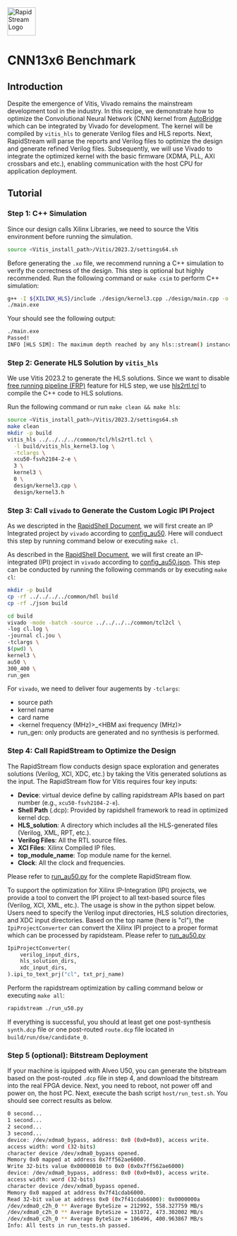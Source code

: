 <!--
Copyright (c) 2024 RapidStream Design Automation, Inc. and contributors.  All rights reserved.
The contributor(s) of this file has/have agreed to the RapidStream Contributor License Agreement.
-->

<img src="https://imagedelivery.net/AU8IzMTGgpVmEBfwPILIgw/1b565657-df33-41f9-f29e-0d539743e700/128" width="64px" alt="RapidStream Logo" />

# CNN13x6 Benchmark

## Introduction

Despite the emergence of Vitis, Vivado remains the mainstream development tool in the industry.
In this recipe, we demonstrate how to optimize the Convolutional Neural Network (CNN) kernel from [AutoBridge](https://github.com/UCLA-VAST/AutoBridge/tree/master/archive/benchmarks/CNN) which can be integrated by Vivado for development. The kernel will be compiled by `vitis_hls` to generate Verilog files and HLS reports. Next, RapidStream will parse the reports and Verilog files to optimize the design and generate refined Verilog files. Subsequently, we will use Vivado to integrate the optimized kernel with the basic firmware (XDMA, PLL, AXI crossbars and etc.), enabling communication with the host CPU for application deployment.



## Tutorial

### Step 1: C++ Simulation

Since our
design calls Xilinx Libraries, we need to source the Vitis environment before running the simulation.

```bash
source <Vitis_install_path>/Vitis/2023.2/settings64.sh
```

Before generating the `.xo` file, we recommend running a C++ simulation to verify the correctness of the design. This step is optional but highly recommended. Run the following command or `make csim` to perform C++ simulation:

```bash
g++ -I ${XILINX_HLS}/include ./design/kernel3.cpp ./design/main.cpp -o main.exe
./main.exe
```

Your should see the following output:

```bash
./main.exe
Passed!
INFO [HLS SIM]: The maximum depth reached by any hls::stream() instance in the design is 32768
```

### Step 2: Generate HLS Solution by `vitis_hls`

We use Vitis 2023.2 to generate the HLS solutions. Since we want to disable [free running pipeline (FRP)](https://www.xilinx.com/htmldocs/xilinx2021_2/hls-guidance/200-1553.html) feature for HLS step, we use [hls2rtl.tcl](../../../../common/tcl/hls2rtl.tcl) to compile the C++ code to HLS solutions.

Run the following command or run `make clean && make hls`:

```bash
source <Vitis_install_path>/Vitis/2023.2/settings64.sh
make clean
mkdir -p build
vitis_hls ../../../../common/tcl/hls2rtl.tcl \
  -l build/vitis_hls_kernel3.log \
  -tclargs \
  xcu50-fsvh2104-2-e \
  3 \
  kernel3 \
  0 \
  design/kernel3.cpp \
  design/kernel3.h
```

### Step 3: Call `vivado` to Generate the Custom Logic IPI Project

As we descripted in the [RapidShell Document](../README.md), we will first create an IP Integrated project by `vivado` according to [config_au50](./json/config_au50.json). Here will conduect this step by running command below or executing `make cl`.

As described in the [RapidShell Document](../README.md), we will first create an IP-integrated (IPI) project in `vivado` according to [config_au50.json](./json/config_au50.json). This step can be conducted by running the following commands or by executing `make cl`:

```bash
mkdir -p build
cp -rf ../../../../common/hdl build
cp -rf ./json build

cd build
vivado -mode -batch -source ../../../../common/tcl2cl \
-log cl.log \
-journal cl.jou \
-tclargs \
$(pwd) \
kernel3 \
au50 \
300_400 \
run_gen
```

For `vivado`, we need to deliver four augements by `-tclargs`:
- source path
- kernel name
- card name
- <kernel frequency (MHz)>_<HBM axi frequency (MHz)>
- run_gen: only products are generated and no synthesis is performed.



### Step 4: Call RapidStream to Optimize the Design

The RapidStream flow conducts design space exploration and generates solutions (Verilog, XCI, XDC, etc.) by taking the Vitis generated solutions as the input. The RapidStream flow for Vitis requires four key inputs:

- **Device**: virtual device define by calling rapidstream APIs based on part number (e.g., `xcu50-fsvh2104-2-e`).
- **Shell Path** (.dcp): Provided by rapidshell framework to read in optimized kernel dcp.
- **HLS_solution**: A directory which includes all the HLS-generated files (Verilog, XML, RPT, etc.).
- **Verilog Files**: All the RTL source files.
- **XCI Files**: Xilinx Compiled IP files.
- **top_module_name**: Top module name for the kernel.
- **Clock**: All the clock and frequencies.

Please refer to [run_au50.py](./run_au50.py) for the complete RapidStream flow.

To support the optimization for Xilinx IP-Integration (IPI) projects, we provide a tool to convert the IPI project to all text-based source files (Verilog, XCI, XML, etc.).
The usage is show in the python sippet below.
Users need to specify the Verilog input directories, HLS solution directories, and XDC input directories.
Based on the top name (here is "cl"), the `IpiProjectConverter` can convert the Xilinx IPI project to a proper format which can be processed by rapidsteam. Please refer to [run_au50.py](./run_au50.py)

```python
IpiProjectConverter(
    verilog_input_dirs,
    hls_solution_dirs,
    xdc_input_dirs,
).ipi_to_text_prj("cl", txt_prj_name)
```

Perform the rapidstream optimization by calling command below or executing `make all`:

```bash
rapidstream ./run_u50.py
```

If everything is successful, you should at least get one post-synthesis `synth.dcp` file or one post-routed `route.dcp` file located in `build/run/dse/candidate_0`.


### Step 5 (optional): Bitstream Deployment

If your machine is iquipped with Alveo U50, you can generate the bitstream based on the post-routed `.dcp` file in step 4, and download the bitstream into the real FPGA device. Next, you need to reboot, not power off and power on, the host PC. Next, execute the bash script `host/run_test.sh`. You should see correct results as below.

```bash
0 second...
1 second...
2 second...
3 second...
device: /dev/xdma0_bypass, address: 0x0 (0x0+0x0), access write.
access width: word (32-bits)
character device /dev/xdma0_bypass opened.
Memory 0x0 mapped at address 0x7ff562ae6000.
Write 32-bits value 0x00000010 to 0x0 (0x0x7ff562ae6000)
device: /dev/xdma0_bypass, address: 0x0 (0x0+0x0), access write.
access width: word (32-bits)
character device /dev/xdma0_bypass opened.
Memory 0x0 mapped at address 0x7f41cdab6000.
Read 32-bit value at address 0x0 (0x7f41cdab6000): 0x0000000a
/dev/xdma0_c2h_0 ** Average ByteSize = 212992, 558.327759 MB/s
/dev/xdma0_c2h_0 ** Average ByteSize = 131072, 473.302002 MB/s
/dev/xdma0_c2h_0 ** Average ByteSize = 106496, 400.963867 MB/s
Info: All tests in run_tests.sh passed.
```
